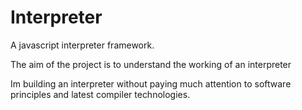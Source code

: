 Interpreter
===========

A javascript interpreter framework.

The aim of the project is to
understand the working of an interpreter




Im building an interpreter without paying much attention to software principles and latest compiler technologies.

